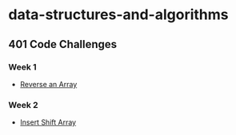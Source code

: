 # data-structures-and-algorithms

## 401 Code Challenges

### Week 1
* [Reverse an Array](.otherReadmes/arrayReverse.md)

### Week 2
* [Insert Shift Array](.otherReadmes/arrayShift.md)



